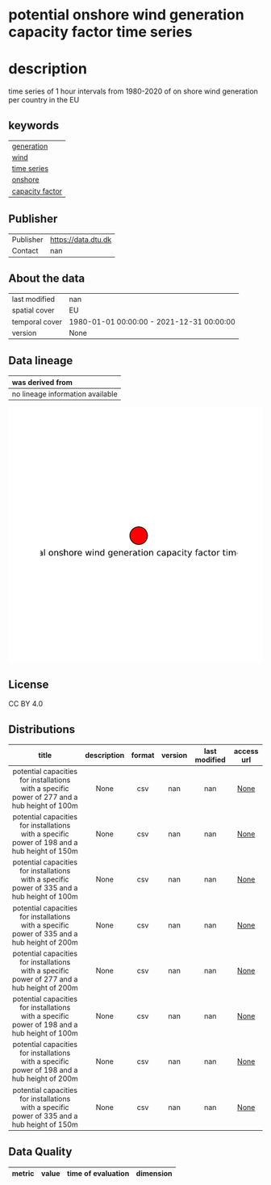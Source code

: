 
potential onshore wind generation capacity factor time series
=============================================================

# description
  
time series of 1 hour intervals from 1980-2020 of on shore wind generation per country in the EU
## keywords

||
| :--- |
|[generation](4fc79e59-01c4-49fd-b6da-066fc86e5715.md)|
|[wind](795464ae-ecea-4a09-a356-10de61adcc08.md)|
|[time series](aad218bd-878a-42ca-8527-8f38e5acba36.md)|
|[onshore](c4d053d9-fac7-4882-afcb-dfbdeff614ae.md)|
|[capacity factor](dd9e1c57-2223-467c-a3d5-9c8701d3e688.md)|

## Publisher

|||
| :--- | :--- |
|Publisher|https://data.dtu.dk|
|Contact|nan|

## About the data

|||
| :--- | :--- |
|last modified|nan|
|spatial cover|EU|
|temporal cover|1980-01-01 00:00:00 - 2021-12-31 00:00:00|
|version|None|

## Data lineage

|was derived from|
| :--- |
|no lineage information available|
  
![Lineage overview](figures/e857840a-8b0a-491d-9e0b-b6789e28aea6_lineage.svg)
## License


CC BY 4.0
## Distributions

|title|description|format|version|last modified|access url|
| :---: | :---: | :---: | :---: | :---: | :---: |
|potential capacities for installations with a specific power of 277 and a hub height of 100m|None|csv|nan|nan|[None](None)|
|potential capacities for installations with a specific power of 198 and a hub height of 150m|None|csv|nan|nan|[None](None)|
|potential capacities for installations with a specific power of 335 and a hub height of 100m|None|csv|nan|nan|[None](None)|
|potential capacities for installations with a specific power of 335 and a hub height of 200m|None|csv|nan|nan|[None](None)|
|potential capacities for installations with a specific power of 277 and a hub height of 200m|None|csv|nan|nan|[None](None)|
|potential capacities for installations with a specific power of 198 and a hub height of 100m|None|csv|nan|nan|[None](None)|
|potential capacities for installations with a specific power of 198 and a hub height of 200m|None|csv|nan|nan|[None](None)|
|potential capacities for installations with a specific power of 335 and a hub height of 150m|None|csv|nan|nan|[None](None)|

## Data Quality

|metric|value|time of evaluation|dimension|
| :---: | :---: | :---: | :---: |
